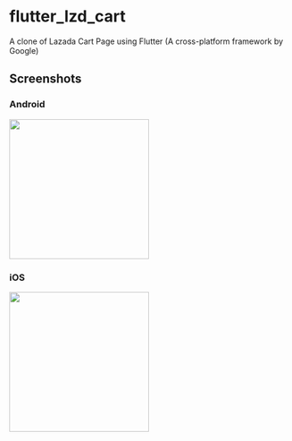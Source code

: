 # flutter_lzd_cart

A clone of Lazada Cart Page using Flutter (A cross-platform framework by Google)


## Screenshots

### Android
<img src="https://raw.githubusercontent.com/thaihoa-fe/lzd_cart_flutter/master/android.png" width="250" />

### iOS
<img src="https://raw.githubusercontent.com/thaihoa-fe/lzd_cart_flutter/master/ios.png" width="250" />
